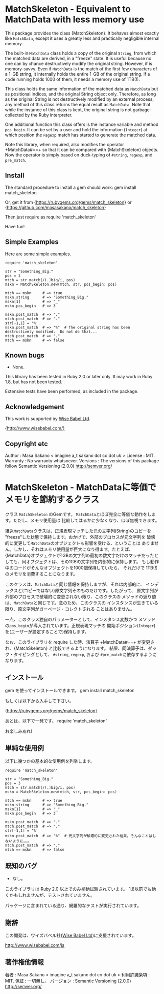 
# MatchSkeleton - Equivalent to MatchData with less memory use

This package provides the class {MatchSkeleton}. It behaves almost exactly
like `MatchData`, except it uses a greatly less and practically negligible
internal memory.

The built-in `MatchData` class holds a copy of the original `String`, from
which the matched data are derived, in a "freeze" state.  It is useful because
no one can by chance destructively modify the original string.  However, if is
memory-savvy.  Even if `MatchData` is the match of the first few characters of
a 1-GB string, it internally holds the entire 1-GB of the original string.  If
a code running holds 1000 of them, it needs a memory use of 1TB(!).

This class holds the same information of the matched data as `MatchData` but
as positional indices, and the original String object only. Therefore, as long
as the original String is not destructively modified by an external process,
any method of this class returns the equal result as `MatchData`.  Note that
while the instance of this class is kept, the original string is not
garbage-collected by the Ruby interpreter.

One additional function this class offers is the instance variable and method
`pos_begin`.  It can be set by a user and hold the information (`Integer`) at
which position the `Regexp` match has started to generate the matched data.

Note this library, when required, also modifies the operator +MatchData#==+ so
that it can be compared with {MatchSkeleton} objects. Now the operator is
simply based on duck-typing of `#string`, `regexp`, and `pre_match`.

## Install

The standard procedure to install a gem should work:
    gem install match_skeleton

Or, get it from {https://rubygems.org/gems/match_skeleton} or
{https://github.com/masasakano/match_skeleton}

Then just require as
    require 'match_skeleton'

Have fun!

## Simple Examples

Here are some simple examples.

    require 'match_skeleton'

    str = "Something_Big."
    pos = 3
    mtch = str.match(/(.)big/i, pos)
    mskn = MatchSkeleton.new(mtch, str, pos_begin: pos)

    mtch == mskn     # => true
    mskn.string      # => "Something_Big."
    mskn[1]          # => "_"
    mskn.pos_begin   # => 3

    mskn.post_match  # => "."
    mtch.post_match  # => "."
    str[-1,1] = '%'
    mskn.post_match  # => "%"  # The original string has been destructively modified.  Do not do that...
    mtch.post_match  # => "."
    mtch == mskn     # => false

## Known bugs

*   None.


This library has been tested in Ruby 2.0 or later only. It may work in Ruby
1.8, but has not been tested.

Extensive tests have been performed, as included in the package.

## Acknowledgement

This work is supported by [Wise Babel Ltd](http://www.wisebabel.com/).

{http://www.wisebabel.com/}

## Copyright etc

Author
:   Masa Sakano < imagine a_t sakano dot co dot uk >
License
:   MIT.
Warranty
:   No warranty whatsoever.
Versions
:   The versions of this package follow Semantic Versioning (2.0.0)
    http://semver.org/



# MatchSkeleton - MatchDataに等価でメモリを節約するクラス

クラス `MatchSkeleton` のGemです。 `MatchData`とほぼ完全に等価な動作をします。ただし、メモリ使用量は
比較してはるかに少なくなり、ほぼ無視できます。

組込`MatchData`クラスは、正規表現マッチした元の文字列(String)のコピーを
"freeze"した状態で保持します。おかげで、外部のプロセスが元文字列を 破壊的に変更して`MatchData`のオブジェクトも影響を受ける、ということは
ありません。しかし、それはメモリ使用量が巨大になり得ます。たとえば、 {MatchData}オブジェクトが1GBの文字列の最初の数文字だけのマッチだったと
しても、同オブジェクトは、その1GBの文字列を内部的に保持します。 もし動作中のコードがそんなオブジェクトを1000個保持していたら、 それだけで
1TB(!)のメモリを消費することになります。

このクラスは、`MatchData`と同じ情報を保持しますが、それは内部的に、 インデックスと(コピーではない)原文字列そのものだけです。したがって、
原文字列が外部のプロセスで破壊的に変更されない限り、このクラスの メソッドの返り値は、`MatchData`と同じです。念のため、このクラスの
インスタンスが生きている限り、原文字列がガーベージ・コレクトされる ことはありません。

一点、このクラス独自のパラメーターとして、インスタンス変数かつ メソッドの`pos_begin`が導入されています。正規表現マッチの
開始ポジション(`Integer`)を(ユーザーが設定することで)保持します。

なお、このライブラリを require した時、演算子 +MatchData#==+ が変更され、{MatchSkeleton}
と比較できるようになります。 結果、同演算子は、ダック・タイピングとして、 `#string`, `regexp`, および
`#pre_match`に依存するようになります。

## インストール

gem を使ってインストールできます。
    gem install match_skeleton

もしくは以下から入手して下さい。

{https://rubygems.org/gems/match_skeleton}

あとは、以下で一発です。
    require 'match_skeleton'

お楽しみあれ!

## 単純な使用例

以下に幾つかの基本的な使用例を列挙します。

    require 'match_skeleton'

    str = "Something_Big."
    pos = 3
    mtch = str.match(/(.)big/i, pos)
    mskn = MatchSkeleton.new(mtch, str, pos_begin: pos)

    mtch == mskn     # => true
    mskn.string      # => "Something_Big."
    mskn[1]          # => "_"
    mskn.pos_begin   # => 3

    mskn.post_match  # => "."
    mtch.post_match  # => "."
    str[-1,1] = '%'
    mskn.post_match  # => "%"  # 元文字列が破壊的に変更された結果。そんなことはしないように……。
    mtch.post_match  # => "."
    mtch == mskn     # => false

## 既知のバグ

*   なし。


このライブラリは Ruby 2.0 以上でのみ挙動試験されています。 1.8以前でも動くかもしれませんが、テストされていません。

パッケージに含まれている通り、網羅的なテストが実行されています。

## 謝辞

この開発は、ワイズバベル社([Wise Babel Ltd](http://www.wisebabel.com/en))に支援されています。

http://www.wisebabel.com/ja

## 著作権他情報

著者
:   Masa Sakano < imagine a_t sakano dot co dot uk >
利用許諾条項
:   MIT.
保証
:   一切無し。
バージョン
:   Semantic Versioning (2.0.0) http://semver.org/


